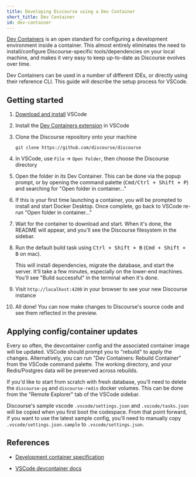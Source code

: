 ```yaml
---
title: Developing Discourse using a Dev Container
short_title: Dev Container
id: dev-container
---
```


[Dev Containers](https://containers.dev/) is an open standard for configuring a development environment inside a container. This almost entirely eliminates the need to install/configure Discourse-specific tools/dependencies on your local machine, and makes it very easy to keep up-to-date as Discourse evolves over time.

Dev Containers can be used in a number of different IDEs, or directly using their reference CLI. This guide will describe the setup process for VSCode.

## Getting started

1. [Download and install](https://code.visualstudio.com/) VSCode

1. Install the [Dev Containers extension](https://marketplace.visualstudio.com/items?itemName=ms-vscode-remote.remote-containers) in VSCode

1. Clone the Discourse repository onto your machine
   ```
   git clone https://github.com/discourse/discourse
   ```

1. In VSCode, use `File` -> `Open Folder`, then choose the Discourse directory

1. Open the folder in its Dev Container. This can be done via the popup prompt, or by opening the command palette (<kbd>Cmd/Ctrl + Shift + P</kbd>) and searching for "Open folder in container..."

1. If this is your first time launching a container, you will be prompted to install and start Docker Desktop. Once complete, go back to VSCode re-run "Open folder in container..."

1. Wait for the container to download and start. When it's done, the README will appear, and you'll see the Discourse filesystem in the sidebar.

1. Run the default build task using <kbd>Ctrl + Shift + B</kbd> (<kbd>Cmd + Shift + B</kbd> on mac).

   This will install dependencies, migrate the database, and start the server. It'll take a few minutes, especially on the lower-end machines. You'll see "Build successful" in the terminal when it's done.

1. Visit `http://localhost:4200` in your browser to see your new Discourse instance

1. All done! You can now make changes to Discourse's source code and see them reflected in the preview.

## Applying config/container updates

Every so often, the devcontainer config and the associated container image will be updated. VSCode should prompt you to "rebuild" to apply the changes. Alternatively, you can run "Dev Containers: Rebuild Container" from the VSCode command palette. The working directory, and your Redis/Postgres data will be preserved across rebuilds.

If you'd like to start from scratch with fresh database, you'll need to delete the `discourse-pg` and `discourse-redis` docker volumes. This can be done from the "Remote Explorer" tab of the VSCode sidebar.

Discourse's sample vscode `.vscode/settings.json` and `.vscode/tasks.json` will be copied when you first boot the codespace. From that point forward, if you want to use the latest sample config, you'll need to manually copy `.vscode/settings.json.sample` to `.vscode/settings.json`.

## References

- [Development container specification](https://containers.dev/)

- [VSCode devcontainer docs](https://code.visualstudio.com/docs/devcontainers/containers)
